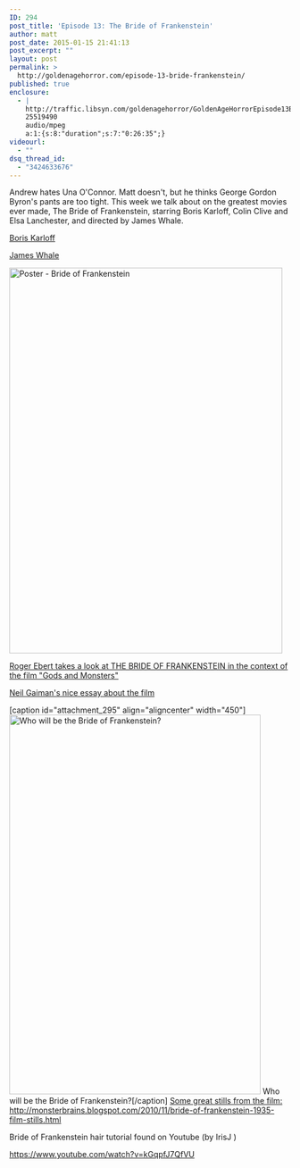 ```yaml
---
ID: 294
post_title: 'Episode 13: The Bride of Frankenstein'
author: matt
post_date: 2015-01-15 21:41:13
post_excerpt: ""
layout: post
permalink: >
  http://goldenagehorror.com/episode-13-bride-frankenstein/
published: true
enclosure:
  - |
    http://traffic.libsyn.com/goldenagehorror/GoldenAgeHorrorEpisode13Bride_of_Frankenstein.mp3
    25519490
    audio/mpeg
    a:1:{s:8:"duration";s:7:"0:26:35";}
videourl:
  - ""
dsq_thread_id:
  - "3424633676"
---
```

Andrew hates Una O'Connor. Matt doesn't, but he thinks George Gordon Byron's pants are too tight. This week we talk about on the greatest movies ever made, The Bride of Frankenstein, starring Boris Karloff, Colin Clive and Elsa Lanchester, and directed by James Whale.
<!--more-->

<a href="http://goldenagehorror.com/boris-karloff/" title="Boris Karloff">Boris Karloff</a>

<a href="http://goldenagehorror.com/james-whale/" title="James Whale">James Whale</a>

<img src="http://goldenagehorror.com/wp-content/uploads/2015/01/Poster-Bride-of-Frankenstein-The_07.jpg" alt="Poster - Bride of Frankenstein" width="489" height="691" class="aligncenter size-full wp-image-296" />

<a title="Roger Ebert on THE BRIDE OF FRANKENSTEIN" href="http://www.rogerebert.com/reviews/great-movie-bride-of-frankenstein">Roger Ebert takes a look at THE BRIDE OF FRANKENSTEIN in the context of the film "Gods and Monsters"</a>

<a title="Neil Gaiman on the Bride of Frankenstein" href="http://www.neilgaiman.com/p/Cool_Stuff/Essays/Essays_By_Neil/The_Bride_of_Frankenstein">Neil Gaiman's nice essay about the film</a>

[caption id="attachment_295" align="aligncenter" width="450"]<img class="size-full wp-image-295" src="http://goldenagehorror.com/wp-content/uploads/2015/01/Bride-of-Frankenstein.jpg" alt="Who will be the Bride of Frankenstein?" width="450" height="680" /> Who will be the Bride of Frankenstein?[/caption]
<a title="Bride of Frankenstein film stills" href="http://monsterbrains.blogspot.com/2010/11/bride-of-frankenstein-1935-film-stills.html">Some great stills from the film: http://monsterbrains.blogspot.com/2010/11/bride-of-frankenstein-1935-film-stills.html</a>

Bride of Frankenstein hair tutorial found on Youtube (by IrisJ )

https://www.youtube.com/watch?v=kGqpfJ7QfVU